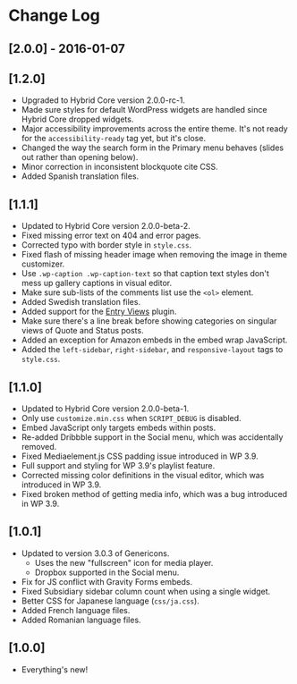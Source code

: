 # Change Log

## [2.0.0] - 2016-01-07



## [1.2.0]

* Upgraded to Hybrid Core version 2.0.0-rc-1.
* Made sure styles for default WordPress widgets are handled since Hybrid Core dropped widgets.
* Major accessibility improvements across the entire theme. It's not ready for the `accessibility-ready` tag yet, but it's close.
* Changed the way the search form in the Primary menu behaves (slides out rather than opening below).
* Minor correction in inconsistent blockquote cite CSS.
* Added Spanish translation files.

## [1.1.1]

* Updated to Hybrid Core version 2.0.0-beta-2.
* Fixed missing error text on 404 and error pages.
* Corrected typo with border style in `style.css`.
* Fixed flash of missing header image when removing the image in theme customizer.
* Use `.wp-caption .wp-caption-text` so that caption text styles don't mess up gallery captions in visual editor.
* Make sure sub-lists of the comments list use the `<ol>` element.
* Added Swedish translation files.
* Added support for the [Entry Views](http://wordpress.org/plugins/entry-views) plugin.
* Make sure there's a line break before showing categories on singular views of Quote and Status posts.
* Added an exception for Amazon embeds in the embed wrap JavaScript.
* Added the `left-sidebar`, `right-sidebar`, and `responsive-layout` tags to `style.css`.

## [1.1.0]

* Updated to Hybrid Core version 2.0.0-beta-1.
* Only use `customize.min.css` when `SCRIPT_DEBUG` is disabled.
* Embed JavaScript only targets embeds within posts.
* Re-added Dribbble support in the Social menu, which was accidentally removed.
* Fixed Mediaelement.js CSS padding issue introduced in WP 3.9.
* Full support and styling for WP 3.9's playlist feature.
* Corrected missing color definitions in the visual editor, which was introduced in WP 3.9.
* Fixed broken method of getting media info, which was a bug introduced in WP 3.9.

## [1.0.1]

* Updated to version 3.0.3 of Genericons.
	* Uses the new "fullscreen" icon for media player.
	* Dropbox supported in the Social menu.
* Fix for JS conflict with Gravity Forms embeds.
* Fixed Subsidiary sidebar column count when using a single widget.
* Better CSS for Japanese language (`css/ja.css`).
* Added French language files.
* Added Romanian language files.

## [1.0.0]

* Everything's new!
